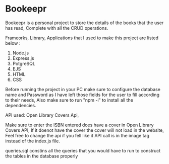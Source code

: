 # Bookeepr
Bookeepr is a personal project to store the details of the books that the user has read, Complete with all the CRUD operations.

Frameorks, Library, Applications that I used to make this project are listed below : 
1. Node.js
2. Express.js
3. PotgreSQL
4. EJS
5. HTML
6. CSS

Before running the project in your PC make sure to configure the database name and Password as I have left those fields for the user to fill according to their needs, Also make sure to run "npm -i" to install all the dependencies.

API used: Open Library Covers Api,

Make sure to enter the ISBN entered does have a cover in Open Library Covers API, If it doenot have the cover the cover will not load in the website, Feel free to change the api if you fell like it API call is in the image tag instead of the index.js file.

queries.sql constins all the queries that you would have to run to construct the tables in the database properly
